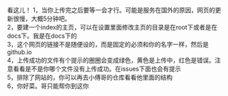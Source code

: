看这儿！
1，当你上传完之后要等一会才行。可能是服务在国外的原因，网页的更新很慢，大概5分钟吧。<br>
2，要建一个index的主页，可以在设置里面修改主页的目录是在root下或者是在docs下。我是在docs下的<br>
3，这个网页的链接不是随便设的，而是固定的必须和你的名字一样，然后是github.io<br>
4，上传成功的文件有个提示的圈圈会变成绿色，黄色是上传中，红色是错误。注意看看是不是你哪个文件没有上传成功。在issues下面也会有提示<br>
5，排除了网站的，你可以再去小傅哥的仓库看看他里面的结构<br>
6，你好菜。哥只能帮你到这你<br>
